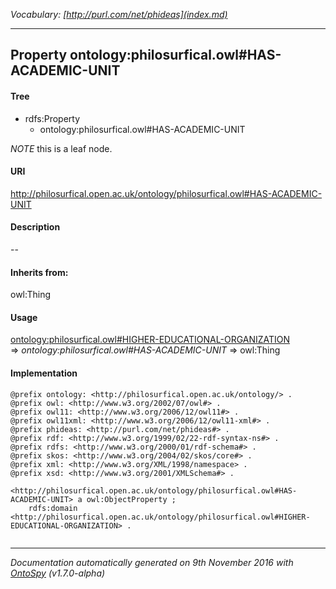 _Vocabulary: [http://purl.com/net/phideas](index.md)_ 

---	
	




    


## Property ontology:philosurfical.owl#HAS-ACADEMIC-UNIT


#### Tree

* rdfs:Property
    * ontology:philosurfical.owl#HAS-ACADEMIC-UNIT





*NOTE* this is a leaf node.


#### URI
http://philosurfical.open.ac.uk/ontology/philosurfical.owl#HAS-ACADEMIC-UNIT

#### Description
--


#### Inherits from:
owl:Thing



#### Usage


[ontology:philosurfical.owl#HIGHER-EDUCATIONAL-ORGANIZATION](class-ontologyphilosurficalowlhigher-educational-organization.md) 
=&gt;&nbsp;_ontology:philosurfical.owl#HAS-ACADEMIC-UNIT_&nbsp;=&gt;&nbsp;owl:Thing

#### Implementation
```
@prefix ontology: <http://philosurfical.open.ac.uk/ontology/> .
@prefix owl: <http://www.w3.org/2002/07/owl#> .
@prefix owl11: <http://www.w3.org/2006/12/owl11#> .
@prefix owl11xml: <http://www.w3.org/2006/12/owl11-xml#> .
@prefix phideas: <http://purl.com/net/phideas#> .
@prefix rdf: <http://www.w3.org/1999/02/22-rdf-syntax-ns#> .
@prefix rdfs: <http://www.w3.org/2000/01/rdf-schema#> .
@prefix skos: <http://www.w3.org/2004/02/skos/core#> .
@prefix xml: <http://www.w3.org/XML/1998/namespace> .
@prefix xsd: <http://www.w3.org/2001/XMLSchema#> .

<http://philosurfical.open.ac.uk/ontology/philosurfical.owl#HAS-ACADEMIC-UNIT> a owl:ObjectProperty ;
    rdfs:domain <http://philosurfical.open.ac.uk/ontology/philosurfical.owl#HIGHER-EDUCATIONAL-ORGANIZATION> .


```










---

_Documentation automatically generated on 9th November 2016 with [OntoSpy](http://ontospy.readthedocs.org/ "Open") (v1.7.0-alpha)_